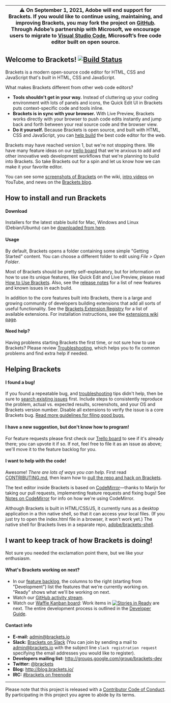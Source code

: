 
| :warning: On September 1, 2021, Adobe will end support for Brackets. If you would like to continue using, maintaining, and improving Brackets, you may fork the project on [GitHub](https://github.com/adobe/brackets). Through Adobe’s partnership with Microsoft, we encourage users to migrate to [Visual Studio Code](https://aka.ms/brackets-to-vscode), Microsoft’s free code editor built on open source.
| ---


Welcome to Brackets! [![Build Status](https://travis-ci.org/adobe/brackets.svg?branch=master)](https://travis-ci.org/adobe/brackets)
-------------------

Brackets is a modern open-source code editor for HTML, CSS
and JavaScript that's *built* in HTML, CSS and JavaScript. 

What makes Brackets different from other web code editors?

* **Tools shouldn't get in your way.** Instead of cluttering up your coding
environment with lots of panels and icons, the Quick Edit UI in Brackets puts 
context-specific code and tools inline.
* **Brackets is in sync with your browser.** With Live Preview, Brackets
works directly with your browser to push code edits instantly and jump
back and forth between your real source code and the browser view.
* **Do it yourself.** Because Brackets is open source, and built with HTML, CSS
and JavaScript, you can [help build](https://github.com/adobe/brackets/blob/master/CONTRIBUTING.md) the best code editor for the web.

Brackets may have reached version 1, but we're not stopping there. We have many feature ideas on our
[trello board](http://bit.ly/BracketsTrelloBoard) that we're anxious to add and other
innovative web development workflows that we're planning to build into Brackets. 
So take Brackets out for a spin and let us know how we can make it your favorite editor. 

You can see some 
[screenshots of Brackets](https://github.com/adobe/brackets/wiki/Brackets-Screenshots)
on the wiki, [intro videos](http://www.youtube.com/user/CodeBrackets) on YouTube, and news on the [Brackets blog](http://blog.brackets.io/).

How to install and run Brackets
-------------------------------
#### Download

Installers for the latest stable build for Mac, Windows and Linux (Debian/Ubuntu) can be [downloaded from here](http://brackets.io/).

#### Usage

By default, Brackets opens a folder containing some simple "Getting Started" content.
You can choose a different folder to edit using *File > Open Folder*.

Most of Brackets should be pretty self-explanatory, but for information on how
to use its unique features, like Quick Edit and Live Preview, please read
[How to Use Brackets](http://github.com/adobe/brackets/wiki/How-to-Use-Brackets). 
Also, see the [release notes](http://github.com/adobe/brackets/wiki/Release-Notes)
for a list of new features and known issues in each build.

In addition to the core features built into Brackets, there is a large and growing
community of developers building extensions that add all sorts of useful functionality.
See the [Brackets Extension Registry](https://registry.brackets.io/)
for a list of available extensions. For installation instructions,
see the [extensions wiki page](https://github.com/adobe/brackets/wiki/Brackets-Extensions).

#### Need help?

Having problems starting Brackets the first time, or not sure how to use Brackets?  Please 
review [Troubleshooting](https://github.com/adobe/brackets/wiki/Troubleshooting), which helps 
you to fix common problems and find extra help if needed.

Helping Brackets
----------------

#### I found a bug!

If you found a repeatable bug, and [troubleshooting](https://github.com/adobe/brackets/wiki/Troubleshooting) 
tips didn't help, then be sure to [search existing issues](https://github.com/adobe/brackets/issues) first.
Include steps to consistently reproduce the problem, actual vs. expected results, screenshots, and your OS and
Brackets version number. Disable all extensions to verify the issue is a core Brackets bug.
[Read more guidelines for filing good bugs.](https://github.com/adobe/brackets/wiki/How-to-Report-an-Issue)


#### I have a new suggestion, but don't know how to program!

For feature requests please first check our [Trello board](http://bit.ly/BracketsBacklog) to
see if it's already there; you can upvote it if so. If not, feel free to file it as an issue as above; we'll
move it to the feature backlog for you.


#### I want to help with the code!

Awesome! _There are lots of ways you can help._ First read 
[CONTRIBUTING.md](https://github.com/adobe/brackets/blob/master/CONTRIBUTING.md), 
then learn how to [pull the repo and hack on Brackets](https://github.com/adobe/brackets/wiki/How-to-Hack-on-Brackets).

The text editor inside Brackets is based on 
[CodeMirror](http://github.com/codemirror/CodeMirror)&mdash;thanks to Marijn for
taking our pull requests, implementing feature requests and fixing bugs! See 
[Notes on CodeMirror](https://github.com/adobe/brackets/wiki/Notes-on-CodeMirror)
for info on how we're using CodeMirror.

Although Brackets is built in HTML/CSS/JS, it currently runs as a desktop 
application in a thin native shell, so that it can access your local files.
(If you just try to open the index.html file in a browser, it won't work yet.)
The native shell for Brackets lives in a separate repo, 
[adobe/brackets-shell](https://github.com/adobe/brackets-shell/).


I want to keep track of how Brackets is doing!
----------------------------------------------

Not sure you needed the exclamation point there, but we like your enthusiasm.

#### What's Brackets working on next?

* In our [feature backlog](http://bit.ly/BracketsBacklog), the columns to the right
  (starting from "Development") list the features that we're currently working on.
  "Ready" shows what we'll be working on next.
* Watch our [GitHub activity stream](https://github.com/adobe/brackets/pulse).
* Watch our [Waffle Kanban board](https://waffle.io/adobe/brackets): Work items in [![Stories in Ready](https://badge.waffle.io/adobe/brackets.svg?label=ready&title=Ready)](http://waffle.io/adobe/brackets) are next. The entire development process is outlined in the [Developer Guide](https://github.com/adobe/brackets/wiki/Brackets-Developers-Guide).

#### Contact info

* **E-mail:** [admin@brackets.io](mailto:admin@brackets.io)
* **Slack:** [Brackets on Slack](https://brackets.slack.com) (You can join by sending a mail to [admin@brackets.io](mailto:admin@brackets.io) with the subject line `slack registration request` specifying the email addresses you would like to register).
* **Developers mailing list:** http://groups.google.com/group/brackets-dev
* **Twitter:** [@brackets](https://twitter.com/brackets)
* **Blog:** http://blog.brackets.io/
* **IRC:** [#brackets on freenode](http://webchat.freenode.net/?channels=brackets)

---

Please note that this project is released with a [Contributor Code of Conduct](https://github.com/adobe/brackets/blob/master/CODE_OF_CONDUCT.md). By participating in this project you agree to abide by its terms.
